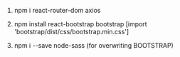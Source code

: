 1. npm i react-router-dom axios
2. npm install react-bootstrap bootstrap [import 'bootstrap/dist/css/bootstrap.min.css']

3. npm i --save node-sass (for overwriting BOOTSTRAP) 